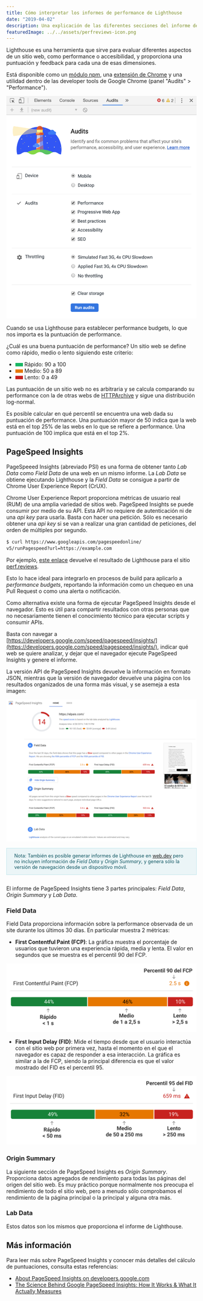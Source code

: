 ```yaml
---
title: Cómo interpretar los informes de performance de Lighthouse
date: "2019-04-02"
description: Una explicación de las diferentes secciones del informe de rendimiento de Lighthouse y cómo se calculan sus puntuactiones.
featuredImage: ../../assets/perfreviews-icon.png
---
```


Lighthouse es una herramienta que sirve para evaluar diferentes aspectos de un sitio web, como performance o accesibilidad, y proporciona una puntuación y feedback para cada una de esas dimensiones.

Está disponible como un [módulo npm](https://github.com/GoogleChrome/lighthouse), una [extensión de Chrome](https://chrome.google.com/webstore/detail/lighthouse/blipmdconlkpinefehnmjammfjpmpbjk) y una utilidad dentro de las developer tools de Google Chrome (panel "Audits" > "Performance").

![Detalle del panel Audit en las herramientas de desarrollador de Google Chrome](assets/chrome-devtools-audit.png)

Cuando se usa Lighthouse para establecer performance budgets, lo que nos importa es la puntuación de performance.

¿Cuál es una buena puntuación de performance? Un sitio web se define como rápido, medio o lento siguiendo este criterio:

* <span style="width:20px;height:9px;display:inline-block;background:#18b663"></span> Rápido: 90 a 100
* <span style="width:20px;height:9px;display:inline-block;background:#e67700"></span> Medio: 50 a 89
* <span style="width:20px;height:9px;display:inline-block;background:#c7221f"></span> Lento: 0 a 49

Las puntuación de un sitio web no es arbitraria y se calcula comparando su performance con la de otras webs de [HTTPArchive](https://httparchive.org/) y sigue una distribución log-normal.

Es posible calcular en qué percentil se encuentra una web dada su puntuación de performance. Una puntuación mayor de 50 indica que la web está en el top 25% de las webs en lo que se refiere a performance. Una puntuación de 100 implica que está en el top 2%.

## PageSpeed Insights

PageSpeeed Insights (abreviado PSI) es una forma de obtener tanto _Lab Data_ como _Field Data_ de una web en un mismo informe. La _Lab Data_ se obtiene ejecutando Lighthouse y la _Field Data_ se consigue a partir de Chrome User Experience Report (CrUX).

Chrome User Experience Report proporciona métricas de usuario real (RUM) de una amplia variedad de sitios web. PageSpeed Insights se puede consumir por medio de su API. Esta API no requiere de autenticación ni de una _api key_ para usarla. Basta con hacer una petición. Sólo es necesario obtener una _api key_ si se van a realizar una gran cantidad de peticiones, del orden de múltiples por segundo.

```sh
$ curl https://www.googleapis.com/pagespeedonline/
v5/runPagespeed?url=https://example.com
```

Por ejemplo, [este enlace](https://www.googleapis.com/pagespeedonline/v5/runPagespeed?url=https://perf.reviews) devuelve el resultado de Lighthouse para el sitio [perf.reviews](https://perf.reviews).

Esto lo hace ideal para integrarlo en procesos de build para aplicarlo a _performance budgets_, reportando la información como un chequeo en una Pull Request o como una alerta o notificación.

Como alternativa existe una forma de ejecutar PageSpeed Insights desde el navegador. Esto es útil para compartir resultados con otras personas que no necesariamente tienen el conocimiento técnico para ejecutar scripts y consumir APIs.

Basta con navegar a [https://developers.google.com/speed/pagespeed/insights/](https://developers.google.com/speed/pagespeed/insights/), indicar qué web se quiere analizar, y dejar que el navegador ejecute PageSpeed Insights y genere el informe.

La versión API de PageSpeed Insights devuelve la información en formato JSON, mientras que la versión de navegador devuelve una página con los resultados organizados de una forma más visual, y se asemeja a esta imagen:

![Vista general de un informe de Lighthouse](assets/lighthouse-report-overview.png)

<div style="font-size: 0.9em; color: #0c5460;background-color: #ebf5f7;border: 1px solid #bee5eb;padding: .75rem 1.25rem;margin-bottom:calc(1.75rem - 1px);">
Nota: También es posible generar informes de Lighthouse en <a href="https://web.dev/measure">web.dev</a> pero no incluyen información de <i>Field Data</i> y <i>Origin Summary</i>, y genera sólo la versión de navegación desde un dispositivo móvil.
</div>

El informe de PageSpeed Insights tiene 3 partes principales: _Field Data_, _Origin Summary_ y _Lab Data_.

### Field Data
Field Data proporciona información sobre la performance observada de un site durante los últimos 30 días. En particular muestra 2 métricas:

- **First Contentful Paint (FCP)**: La gráfica muestra el porcentaje de usuarios que tuvieron una experiencia rápida, media y lenta. El valor en segundos que se muestra es el percentil 90 del FCP.

![Gráfica de FCP de Lighthouse anotada](assets/lighthouse-fcp-explicacion.png)

- **First Input Delay (FID)**: Mide el tiempo desde que el usuario interactúa con el sitio web por primera vez, hasta el momento en el que el navegador es capaz de responder a esa interacción. La gráfica es similar a la de FCP, siendo la principal diferencia es que el valor mostrado del FID es el percentil 95.

![Gráfica de FID de Lighthouse anotada](assets/lighthouse-fid-explicacion.png)

### Origin Summary
La siguiente sección de PageSpeed Insights es _Origin Summary_. Proporciona datos agregados de rendimiento para todas las páginas del origen del sitio web. Es muy práctico porque normalmente nos preocupa el rendimiento de todo el sitio web, pero a menudo sólo comprobamos el rendimiento de la página principal o la principal y alguna otra más.

### Lab Data
Estos datos son los mismos que proporciona el informe de Lighthouse.

## Más información

Para leer más sobre PageSpeed Insights y conocer más detalles del cálculo de puntuaciones, consulta estas referencias:

- [About PageSpeed Insights on developers.google.com](https://developers.google.com/speed/docs/insights/v5/about)
- [The Science Behind Google PageSpeed Insights: How It Works & What It Actually Measures](https://wpsmackdown.com/google-pagespeed-insights-explained/)
